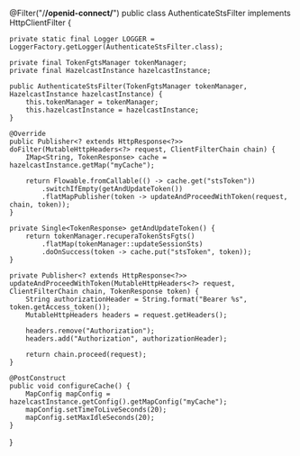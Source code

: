 @Filter("/**/openid-connect/**")
public class AuthenticateStsFilter implements HttpClientFilter {

    private static final Logger LOGGER = LoggerFactory.getLogger(AuthenticateStsFilter.class);

    private final TokenFgtsManager tokenManager;
    private final HazelcastInstance hazelcastInstance;

    public AuthenticateStsFilter(TokenFgtsManager tokenManager, HazelcastInstance hazelcastInstance) {
        this.tokenManager = tokenManager;
        this.hazelcastInstance = hazelcastInstance;
    }

    @Override
    public Publisher<? extends HttpResponse<?>> doFilter(MutableHttpHeaders<?> request, ClientFilterChain chain) {
        IMap<String, TokenResponse> cache = hazelcastInstance.getMap("myCache");

        return Flowable.fromCallable(() -> cache.get("stsToken"))
            .switchIfEmpty(getAndUpdateToken())
            .flatMapPublisher(token -> updateAndProceedWithToken(request, chain, token));
    }

    private Single<TokenResponse> getAndUpdateToken() {
        return tokenManager.recuperaTokenStsFgts()
            .flatMap(tokenManager::updateSessionSts)
            .doOnSuccess(token -> cache.put("stsToken", token));
    }

    private Publisher<? extends HttpResponse<?>> updateAndProceedWithToken(MutableHttpHeaders<?> request, ClientFilterChain chain, TokenResponse token) {
        String authorizationHeader = String.format("Bearer %s", token.getAccess_token());
        MutableHttpHeaders headers = request.getHeaders();

        headers.remove("Authorization");
        headers.add("Authorization", authorizationHeader);

        return chain.proceed(request);
    }

    @PostConstruct
    public void configureCache() {
        MapConfig mapConfig = hazelcastInstance.getConfig().getMapConfig("myCache");
        mapConfig.setTimeToLiveSeconds(20);
        mapConfig.setMaxIdleSeconds(20);
    }
}
